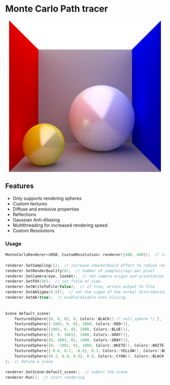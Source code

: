 # Monte Carlo Path tracer

<p align="center">
  <img src="assets/README/mc_8192rpp_1sampling_AA_05_1635018084.bmp" alt="sample_image">
</p>


## Features

* Only supports rendering spheres
* Custom textures
* Diffuse and emissive properties
* Reflections
* Gaussian Anti-Aliasing
* Multithreading for increased rendering speed
* Custom Resolutions

### Usage

```cpp
MonteCarloRenderer<sRGB, CustomResolution> renderer({480, 480});  // initialize renderer

renderer.SetSampling(1);  // increase checkerboard effect to reduce rendering time. (default = 1 = no checkerboard)
renderer.SetRenderQuality(8);  // number of samples/rays per pixel
renderer.SetCamera(eye, lookAt);  // set camera origin and orientation
renderer.SetFOV(36);  // set fielw of view
renderer.SetWriteToFile(false);  // if true, writes output to file
renderer.SetAASigma(0.5f);  // set the sigma of the normal distribution used for anti-aliasing
renderer.SetAA(true);  // enable/disable anti-alising


Scene default_scene{  
    TexturedSphere{{0, 0, 0}, 0, Colors::BLACK() /* null_sphere */ },
    TexturedSphere{{-1001, 0, 0}, 1000, Colors::RED()},
    TexturedSphere{{1001, 0, 0}, 1000, Colors::BLUE()},
    TexturedSphere{{0, 0, 1001}, 1000, Colors::GRAY()},
    TexturedSphere{{0, 1001, 0}, 1000, Colors::GRAY()},
    TexturedSphere{{0, -1001, 0}, 1000, Colors::WHITE(), Colors::WHITE()},
    TexturedSphere{{-0.6, 0.7, -0.6}, 0.3, Colors::YELLOW(), Colors::BLACK(), Colors::WHITE()},
    TexturedSphere{{0.3, 0.4, 0.3}, 0.6, Colors::CYAN(), Colors::BLACK(), Colors::WHITE()},
};  // define a scene								

renderer.SetScene(default_scene);  // submit the scene
renderer.Run();  // start rendering
```